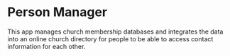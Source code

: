 # Person Manager
This app manages church membership databases and integrates the data into an online church directory for people to be able to access contact information for each other.
